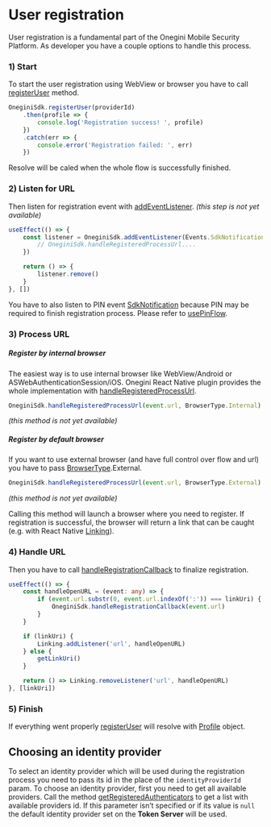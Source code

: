# User registration

User registration is a fundamental part of the Onegini Mobile Security Platform. As developer you have a couple options to handle this process.


### 1) Start
To start the user registration using WebView or browser you have to call [registerUser](../reference-guides/registerUser.md) method. 

```ts
OneginiSdk.registerUser(providerId)
    .then(profile => {
        console.log('Registration success! ', profile)
    })
    .catch(err => {
        console.error('Registration failed: ', err)
    })
```

Resolve will be caled when the whole flow is successfully finished.

### 2) Listen for URL
Then listen for registration event with [addEventListener](../reference-guides/addEventListener.md). _(this step is not yet available)_

```ts
useEffect(() => {
    const listener = OneginiSdk.addEventListener(Events.SdkNotification.RegistrationProcessUrl, (event: any) => {
        // OneginiSdk.handleRegisteredProcessUrl....
    })

    return () => {
        listener.remove()
    }
}, [])
```

You have to also listen to PIN event [SdkNotification](../reference-guides/SdkNotification.md) because PIN may be required to finish registration process. Please refer to [usePinFlow](../reference-guides/usePinFlow.md).


### 3) Process URL

##### Register by internal browser

The easiest way is to use internal browser like WebView/Android or ASWebAuthenticationSession/iOS. Onegini React Native plugin provides the whole implementation with [handleRegisteredProcessUrl](../reference-guides/handleRegisteredProcessUrl.md).

```ts
OneginiSdk.handleRegisteredProcessUrl(event.url, BrowserType.Internal)
```
_(this method is not yet available)_

##### Register by default browser

If you want to use external browser (and have full control over flow and url) you have to pass [BrowserType](../reference-guides/BrowserType.md).External.

```ts
OneginiSdk.handleRegisteredProcessUrl(event.url, BrowserType.External)
```
_(this method is not yet available)_

Calling this method will launch a browser where you need to register. If registration is successful, the browser will return a link that can be caught (e.g. with React Native [Linking](https://reactnative.dev/docs/linking)).

### 4) Handle URL

Then you have to call [handleRegistrationCallback](../reference-guides/handleRegistrationCallback.md) to finalize registration.

```ts
useEffect(() => {
    const handleOpenURL = (event: any) => {
        if (event.url.substr(0, event.url.indexOf(':')) === linkUri) {
            OneginiSdk.handleRegistrationCallback(event.url)
        }
    }

    if (linkUri) {
        Linking.addListener('url', handleOpenURL)
    } else {
        getLinkUri()
    }

    return () => Linking.removeListener('url', handleOpenURL)
}, [linkUri])
```

### 5) Finish

If everything went properly [registerUser](../reference-guides/registerUser.md) will resolve with [Profile](../reference-guides/Profile.md) object.


## Choosing an identity provider

To select an identity provider which will be used during the registration process you need to pass its id in the place of the `identityProviderId` param. To choose an identity provider, first you need to get all available providers. Call the method [getRegisteredAuthenticators](../reference-guides/getRegisteredAuthenticators) to get a list with available providers id. If this parameter isn’t specified or if its value is `null` the default identity provider set on the **Token Server** will be used.
